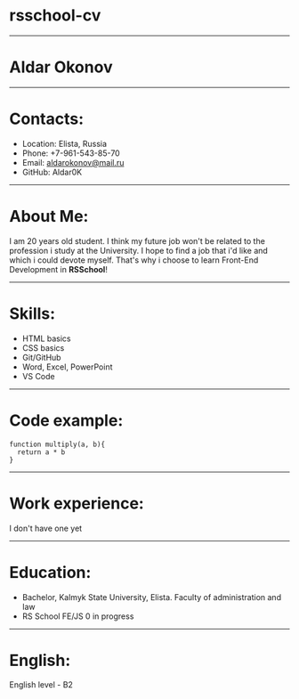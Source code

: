 # rsschool-cv

----

# Aldar Okonov

----

# Contacts:
* Location: Elista, Russia
* Phone: +7-961-543-85-70
* Email: aldarokonov@mail.ru
* GitHub: Aldar0K

----

# About Me:
I am 20 years old student. I think my future job won't be related to the profession i study at the University. I hope to find a job that i'd like and which i could devote myself. That's why i choose to learn Front-End Development in **RSSchool**!

----

# Skills:
* HTML basics
* CSS basics
* Git/GitHub
* Word, Excel, PowerPoint
* VS Code

----

# Code example:
```
function multiply(a, b){
  return a * b
}
```

----

# Work experience:
I don't have one yet

----

# Education:
* Bachelor, Kalmyk State University, Elista. Faculty of administration and law
* RS School FE/JS 0 in progress

----

# English:
English level - B2